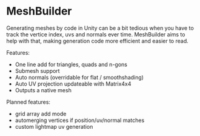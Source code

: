 # MeshBuilder
Generating meshes by code in Unity can be a bit tedious when you have to track the vertice index, uvs and normals ever time. MeshBuilder aims to help with that, making generation code more efficient and easier to read.

Features:
- One line add for triangles, quads and n-gons
- Submesh support
- Auto normals (overridable for flat / smoothshading)
- Auto UV projection updateable with Matrix4x4
- Outputs a native mesh

Planned features:
- grid array add mode
- automerging vertices if position/uv/normal matches
- custom lightmap uv generation
